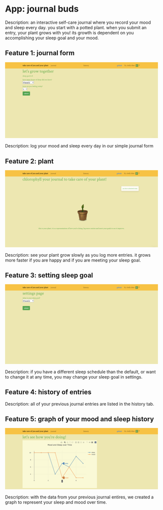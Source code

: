 # App: journal buds

Description: an interactive self-care journal where you record your mood and sleep every day. you start with a potted plant. when you submit an entry, your plant grows with you! its growth is dependent on you accomplishing your sleep goal and your mood.

## Feature 1: journal form

![journal_form.png](/journal_form.png)

Description: log your mood and sleep every day in our simple journal form

## Feature 2: plant

![plant.png](/plant.png)

Description: see your plant grow slowly as you log more entries. it grows more faster if you are happy and if you are meeting your sleep goal.

## Feature 3: setting sleep goal

![settings.png](/settings.png)

Description: if you have a different sleep schedule than the default, or want to change it at any time, you may change your sleep goal in settings.

## Feature 4: history of entries

Description: all of your previous journal entries are listed in the history tab. 

## Feature 5: graph of your mood and sleep history

![graph.png](/graph.png)

Description: with the data from your previous journal entires, we created a graph to represent your sleep and mood over time.


